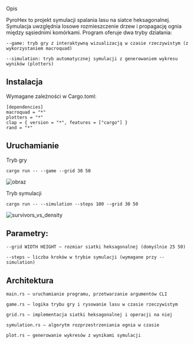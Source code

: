 Opis

PyroHex to projekt symulacji spalania lasu na siatce heksagonalnej. Symulacja uwzględnia losowe rozmieszczenie drzew i propagację ognia między sąsiednimi komórkami. Program oferuje dwa tryby działania:

    --game: tryb gry z interaktywną wizualizacją w czasie rzeczywistym (z wykorzystaniem macroquad)

    --simulation: tryb automatycznej symulacji z generowaniem wykresu wyników (plotters)

## Instalacja

Wymagane zależności w Cargo.toml:
```
[dependencies]
macroquad = "*"
plotters = "*"
clap = { version = "*", features = ["cargo"] }
rand = "*"
```
## Uruchamianie
Tryb gry
```
cargo run -- --game --grid 30 50
```

![obraz](https://github.com/user-attachments/assets/d2138c05-a64f-4c6f-a5ab-dadef5a2ddee)


Tryb symulacji
```
cargo run -- --simulation --steps 100 --grid 30 50
```

![survivors_vs_density](https://github.com/user-attachments/assets/6dda0288-6828-417d-aefd-fb6416ef1060)


## Parametry:

    --grid WIDTH HEIGHT – rozmiar siatki heksagonalnej (domyślnie 25 50)

    --steps – liczba kroków w trybie symulacji (wymagane przy --simulation)

## Architektura

    main.rs – uruchamianie programu, przetwarzanie argumentów CLI

    game.rs – logika trybu gry i rysowanie lasu w czasie rzeczywistym

    grid.rs – implementacja siatki heksagonalnej i operacji na niej

    symulation.rs – algorytm rozprzestrzeniania ognia w czasie

    plot.rs – generowanie wykresów z wynikami symulacji



